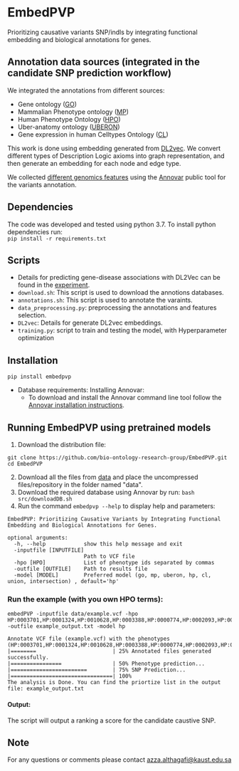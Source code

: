 # EmbedPVP
Prioritizing causative variants SNP/indls by integrating functional embedding and biological annotations for genes.

## Annotation data sources (integrated in the candidate SNP prediction workflow)
We integrated the annotations from different sources:
- Gene ontology ([GO](http://geneontology.org/docs/download-go-annotations/))
- Mammalian Phenotype ontology ([MP](http://www.informatics.jax.org/vocab/mp_ontology))
- Human Phenotype Ontology ([HPO](https://hpo.jax.org/app/download/annotation))
- Uber-anatomy ontology ([UBERON](https://www.ebi.ac.uk/ols/ontologies/uberon))
- Gene expression in human Celltypes Ontology ([CL](https://www.nature.com/articles/s41586-018-0590-4))

This work is done using embedding generated from [DL2vec](https://github.com/bio-ontology-research-group/DL2Vec). We convert different types of Description Logic axioms into graph representation, and then generate an embedding for each node and edge type.

We collected [different genomics features](https://annovar.openbioinformatics.org/en/latest/user-guide/filter/) using the [Annovar](https://annovar.openbioinformatics.org/en/latest/user-guide/download/)  public tool for the variants annotation. 


## Dependencies
The code was developed and tested using python 3.7. To install python dependencies run:  
 `pip install -r requirements.txt`


## Scripts
- Details for predicting gene-disease associations with DL2Vec can be found in the [experiment](https://github.com/bio-ontology-research-group/DL2Vec/tree/master/Experiment).
- ``download.sh``: This script is used to download the annotions databases.
- ``annotations.sh``: This script is used to annotate the varaints.
- ``data_preprocessing.py``: preprocessing the annotations and features selection. 
- ``DL2vec``: Details for generate DL2vec embeddings.
- ``training.py``: script to train and testing the model, with Hyperparameter optimization


## Installation

```
pip install embedpvp
```

- Database requirements: Installing Annovar: 
  - To download and install the Annovar command line tool follow the [Annovar installation instructions](https://annovar.openbioinformatics.org/en/latest/user-guide/download/).

## Running EmbedPVP using pretrained models
1. Download the distribution file:
```
git clone https://github.com/bio-ontology-research-group/EmbedPVP.git
cd EmbedPVP
```
2. Download all the files from [data]() and place the uncompressed files/repository in the folder named "data".
3. Download the required database using Annovar by run:  `bash src/downloadDB.sh`
4. Run the command `embedpvp --help` to display help and parameters:

```
EmbedPVP: Prioritizing Causative Variants by Integrating Functional Embedding and Biological Annotations for Genes.

optional arguments:
  -h, --help            show this help message and exit
  -inputfile [INPUTFILE]
                        Path to VCF file
  -hpo [HPO]            List of phenotype ids separated by commas
  -outfile [OUTFILE]    Path to results file
  -model [MODEL]        Preferred model (go, mp, uberon, hp, cl, union, intersection) , default='hp'
```

### Run the example (with you own HPO terms):
    embedPVP -inputfile data/example.vcf -hpo HP:0003701,HP:0001324,HP:0010628,HP:0003388,HP:0000774,HP:0002093,HP:0000508,HP:0000218,HP:0000007  -outfile example_output.txt -model hp 

 ```   
 Annotate VCF file (example.vcf) with the phenotypes (HP:0003701,HP:0001324,HP:0010628,HP:0003388,HP:0000774,HP:0002093,HP:0000508,HP:0000218,HP:0000007)...
 |========                        | 25% Annotated files generated successfully.
 |================                | 50% Phenotype prediction...
 |========================        | 75% SNP Prediction...
 |================================| 100%
The analysis is Done. You can find the priortize list in the output file: example_output.txt 

```

#### Output:
The script will output a ranking a score for the candidate caustive SNP. 


## Note
For any questions or comments please contact azza.althagafi@kaust.edu.sa
